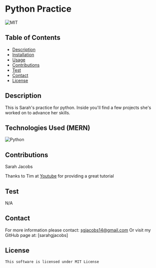 # Python Practice
![MIT](https://img.shields.io/badge/license-mit-blue)

## Table of Contents
- [Description](#description)
- [Installation](#installation)
- [Usage](#usage)
- [Contributions](#contributions)
- [Test](#test)
- [Contact](#contact)
- [License](#license)

## Description
This is Sarah's practice for python. Inside you'll find a few projects she's worked on to advance her skills.



## Technologies Used (MERN)

![Python](https://img.shields.io/badge/-Python-3776AB?logo=python&logoColor=white&style=flat-square)


## Contributions
Sarah Jacobs

Thanks to Tim at [Youtube](https://youtu.be/DLn3jOsNRVE) for providing a great tutorial

## Test
N/A

## Contact
For more information please contact: [sgjacobs14@gmail.com](mailto:sgjacobs14@gmail.com)
Or visit my GitHub page at: [sarahgjacobs]

## License 
    This software is licensed under MIT License

